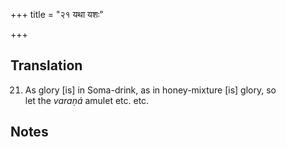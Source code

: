 +++
title = "२१ यथा यशः"

+++
## Translation
21. As glory \[is\] in Soma-drink, as in honey-mixture \[is\] glory, so  
let the *varaṇá* amulet etc. etc.

## Notes

